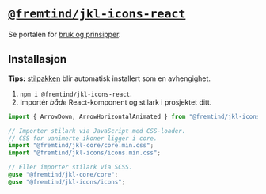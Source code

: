 # [`@fremtind/jkl-icons-react`](https://jokul.fremtind.no/komponenter/icons)

Se portalen for [bruk og prinsipper](https://jokul.fremtind.no/komponenter/icons).

## Installasjon

**Tips:** [stilpakken](../icons/) blir automatisk installert som en avhengighet.

1. `npm i @fremtind/jkl-icons-react`.
2. Importér _både_ React-komponent og stilark i prosjektet ditt.

```js
import { ArrowDown, ArrowHorizontalAnimated } from "@fremtind/jkl-icons-react";

// Importer stilark via JavaScript med CSS-loader.
// CSS for uanimerte ikoner ligger i core.
import "@fremtind/jkl-core/core.min.css";
import "@fremtind/jkl-icons/icons.min.css";
```

```scss
// Eller importer stilark via SCSS.
@use "@fremtind/jkl-core/core";
@use "@fremtind/jkl-icons/icons";
```
